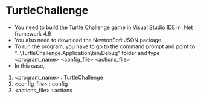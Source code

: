 # TurtleChallenge
- You need to build the Turtle Challenge game in Visual Studio IDE in .Net framework 4.6 
- You also need to download the NewtonSoft JSON package. 
- To run the program, you have to go to the command prompt and point to "..\TurtleChallenge.Application\bin\Debug" folder 
and type  <program_name> <config_file> <actions_file>
- In this case,
1. <program_name> : TurtleChallenge
2. <config_file>  : config
3. <actions_file> : actions

